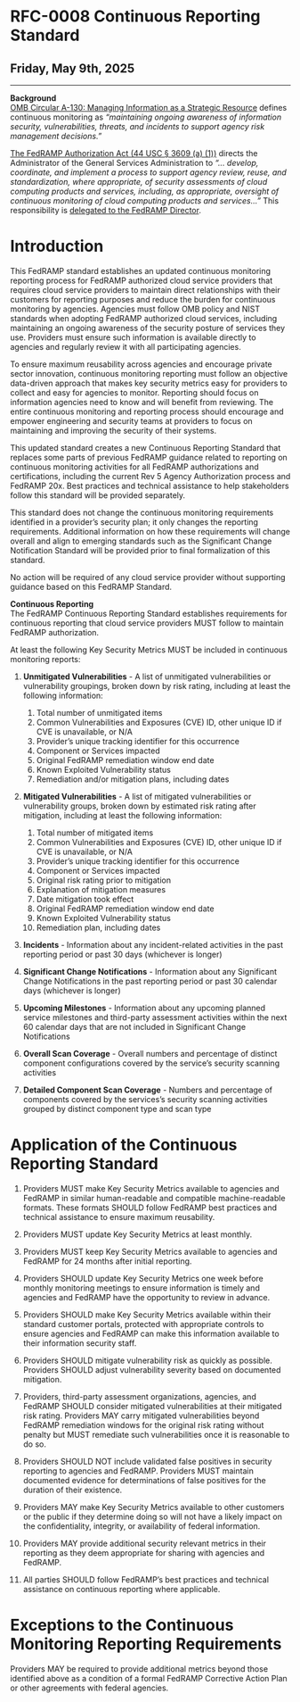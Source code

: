 # RFC-0008 Continuous Reporting Standard

## Friday, May 9th, 2025

---

**Background**  
[OMB Circular A-130: Managing Information as a Strategic Resource](https://whitehouse.gov/wp-content/uploads/legacy_drupal_files/omb/circulars/A130/a130revised.pdf) defines continuous monitoring as *“maintaining ongoing awareness of information security, vulnerabilities, threats, and incidents to support agency risk management decisions.”*

[The FedRAMP Authorization Act (44 USC § 3609 (a) (1))](https://www.govinfo.gov/app/details/USCODE-2023-title44/USCODE-2023-title44-chap36-sec3609) directs the Administrator of the General Services Administration to *“... develop, coordinate, and implement a process to support agency review, reuse, and standardization, where appropriate, of security assessments of cloud computing products and services, including, as appropriate, oversight of continuous monitoring of cloud computing products and services…”* This responsibility is [delegated to the FedRAMP Director](https://www.gsa.gov/directives-library/gsa-delegations-of-authority-fedramp). 

# **Introduction**

This FedRAMP standard establishes an updated continuous monitoring reporting process for FedRAMP authorized cloud service providers that requires cloud service providers to maintain direct relationships with their customers for reporting purposes and reduce the burden for continuous monitoring by agencies. Agencies must follow OMB policy and NIST standards when adopting FedRAMP authorized cloud services, including maintaining an ongoing awareness of the security posture of services they use. Providers must ensure such information is available directly to agencies and regularly review it with all participating agencies.

To ensure maximum reusability across agencies and encourage private sector innovation, continuous monitoring reporting must follow an objective data-driven approach that makes key security metrics easy for providers to collect and easy for agencies to monitor. Reporting should focus on information agencies need to know and will benefit from reviewing. The entire continuous monitoring and reporting process should encourage and empower engineering and security teams at providers to focus on maintaining and improving the security of their systems.

This updated standard creates a new Continuous Reporting Standard that replaces some parts of previous FedRAMP guidance related to reporting on continuous monitoring activities for all FedRAMP authorizations and certifications, including the current Rev 5 Agency Authorization process and FedRAMP 20x. Best practices and technical assistance to help stakeholders follow this standard will be provided separately. 

This standard does not change the continuous monitoring requirements identified in a provider’s security plan; it only changes the reporting requirements. Additional information on how these requirements will change overall and align to emerging standards such as the Significant Change Notification Standard will be provided prior to final formalization of this standard.

No action will be required of any cloud service provider without supporting guidance based on this FedRAMP Standard.

**Continuous Reporting**  
The FedRAMP Continuous Reporting Standard establishes requirements for continuous reporting that cloud service providers MUST follow to maintain FedRAMP authorization. 

At least the following Key Security Metrics MUST be included in continuous monitoring reports:

1. **Unmitigated Vulnerabilities** \- A list of unmitigated vulnerabilities or vulnerability groupings, broken down by risk rating, including at least the following information: 

   1. Total number of unmitigated items  
   2. Common Vulnerabilities and Exposures (CVE) ID, other unique ID if CVE is unavailable, or N/A  
   3. Provider’s unique tracking identifier for this occurrence  
   4. Component or Services impacted  
   5. Original FedRAMP remediation window end date  
   6. Known Exploited Vulnerability status   
   7. Remediation and/or mitigation plans, including dates

2. **Mitigated Vulnerabilities** \- A list of mitigated vulnerabilities or vulnerability groups, broken down by estimated risk rating after mitigation, including at least the following information:

   1. Total number of mitigated items  
   2. Common Vulnerabilities and Exposures (CVE) ID, other unique ID if CVE is unavailable, or N/A  
   3. Provider’s unique tracking identifier for this occurrence  
   4. Component or Services impacted  
   5. Original risk rating prior to mitigation  
   6. Explanation of mitigation measures  
   7. Date mitigation took effect  
   8. Original FedRAMP remediation window end date  
   9. Known Exploited Vulnerability status  
   10. Remediation plan, including dates

3. **Incidents** \- Information about any incident-related activities in the past reporting period or past 30 days (whichever is longer)

4. **Significant Change Notifications** \- Information about any Significant Change Notifications in the past reporting period or past 30 calendar days (whichever is longer)

5. **Upcoming Milestones** \- Information about any upcoming planned service milestones and third-party assessment activities within the next 60 calendar days that are not included in Significant Change Notifications   
     
6. **Overall Scan Coverage** \- Overall numbers and percentage of distinct component configurations covered by the service’s security scanning activities

7. **Detailed Component Scan Coverage** \- Numbers and percentage of components covered by the services’s security scanning activities grouped by distinct component type and scan type

# **Application of the Continuous Reporting Standard**

1. Providers MUST make Key Security Metrics available to agencies and FedRAMP in similar human-readable and compatible machine-readable formats. These formats SHOULD follow FedRAMP best practices and technical assistance to ensure maximum reusability.

2. Providers MUST update Key Security Metrics at least monthly.

3. Providers MUST keep Key Security Metrics available to agencies and FedRAMP for 24 months after initial reporting.

4. Providers SHOULD update Key Security Metrics one week before monthly monitoring meetings to ensure information is timely and agencies and FedRAMP have the opportunity to review in advance.

5. Providers SHOULD make Key Security Metrics available within their standard customer portals, protected with appropriate controls to ensure agencies and FedRAMP can make this information available to their information security staff.

6. Providers SHOULD mitigate vulnerability risk as quickly as possible. Providers SHOULD adjust vulnerability severity based on documented mitigation.

7. Providers, third-party assessment organizations, agencies, and FedRAMP SHOULD consider mitigated vulnerabilities at their mitigated risk rating. Providers MAY carry mitigated vulnerabilities beyond FedRAMP remediation windows for the original risk rating without penalty but MUST remediate such vulnerabilities once it is reasonable to do so. 

8. Providers SHOULD NOT include validated false positives in security reporting to agencies and FedRAMP. Providers MUST maintain documented evidence for determinations of false positives for the duration of their existence.  
     
9. Providers MAY make Key Security Metrics available to other customers or the public if they determine doing so will not have a likely impact on the confidentiality, integrity, or availability of federal information. 

10. Providers MAY provide additional security relevant metrics in their reporting as they deem appropriate for sharing with agencies and FedRAMP.

11. All parties SHOULD follow FedRAMP’s best practices and technical assistance on continuous reporting where applicable.

# **Exceptions to the Continuous Monitoring Reporting Requirements**

Providers MAY be required to provide additional metrics beyond those identified above as a condition of a formal FedRAMP Corrective Action Plan or other agreements with federal agencies.

